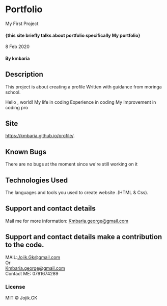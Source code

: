 # Portfolio
My First Project
#### {this site briefly talks about portfolio specifically My portfolio}
8 Feb 2020 
#### By **kmbaria**
## Description
This project is about creating a profile
Written with guidance from moringa school.

Hello , world!
My life in coding 
Experience in coding
My Improvement in coding
pro
## Site
https://kmbaria.github.io/profile/.
## Known Bugs
There are no bugs at the moment since we're still working on it
## Technologies Used
The languages and tools you used to create website .(HTML & Css).
## Support and contact details
 Mail me for more information: Kmbaria.george@gmail.com

## Support and contact details make a contribution to the code.
MAIL:Jojik.Gk@gmail.com</br> Or </br> Kmbaria.george@gmail.com
</br>
Contact ME: 0791674289

### License
MIT &copy; Jojik.GK

